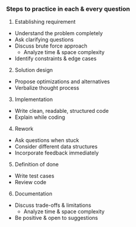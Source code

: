 ### Steps to practice in each & every question
1. Establishing requirement
- Understand the problem completely
- Ask clarifying questions
- Discuss brute force approach
  - Analyze time & space complexity
- Identify constraints & edge cases

2. Solution design
- Propose optimizations and alternatives
- Verbalize thought process

3. Implementation
- Write clean, readable, structured code
- Explain while coding

4. Rework
- Ask questions when stuck
- Consider different data structures
- Incorporate feedback immediately

5. Definition of done
- Write test cases
- Review code

6. Documentation
- Discuss trade-offs & limitations
  - Analyze time & space complexity
- Be positive & open to suggestions